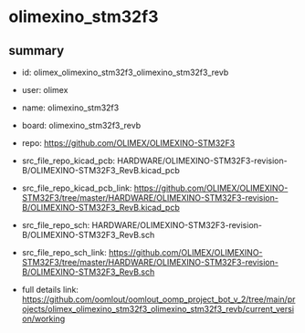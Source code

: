 # olimexino_stm32f3
 
## summary 
* id: olimex_olimexino_stm32f3_olimexino_stm32f3_revb
* user: olimex
* name: olimexino_stm32f3
* board: olimexino_stm32f3_revb
* repo: https://github.com/OLIMEX/OLIMEXINO-STM32F3
* src_file_repo_kicad_pcb: HARDWARE/OLIMEXINO-STM32F3-revision-B/OLIMEXINO-STM32F3_RevB.kicad_pcb
* src_file_repo_kicad_pcb_link: https://github.com/OLIMEX/OLIMEXINO-STM32F3/tree/master/HARDWARE/OLIMEXINO-STM32F3-revision-B/OLIMEXINO-STM32F3_RevB.kicad_pcb


* src_file_repo_sch: HARDWARE/OLIMEXINO-STM32F3-revision-B/OLIMEXINO-STM32F3_RevB.sch
* src_file_repo_sch_link: https://github.com/OLIMEX/OLIMEXINO-STM32F3/tree/master/HARDWARE/OLIMEXINO-STM32F3-revision-B/OLIMEXINO-STM32F3_RevB.sch
* full details link: https://github.com/oomlout/oomlout_oomp_project_bot_v_2/tree/main/projects/olimex_olimexino_stm32f3_olimexino_stm32f3_revb/current_version/working  







